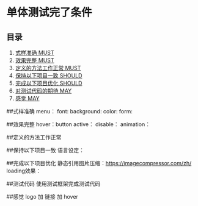 # 单体测试完了条件

<a name="table-of-contents"></a>
## 目录

  1. [式样准确 MUST](#style)
  1. [效果完整 MUST](#effect)
  1. [定义的方法工作正常 MUST](#function)
  1. [保持以下项目一致 SHOULD](#arrays)
  1. [完成以下项目优化 SHOULD](#destructuring)
  1. [对测试代码的期待 MAY](#strings)
  1. [感觉 MAY](#functions)

<a name="style"></a>
##式样准确
menu：
font:
background:
color:
form:

<a name="effect"></a>
##效果完整
hover：button 
active：
disable：
animation：

<a name="function"></a>
##定义的方法工作正常

<a name="types"></a>
##保持以下项目一致
语言设定：

<a name="types"></a>
##完成以下项目优化
静态引用图片压缩：https://imagecompressor.com/zh/
loading效果：

<a name="types"></a>
##测试代码
使用测试框架完成测试代码

<a name="types"></a>
##感觉
logo 加 链接 加 hover
